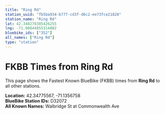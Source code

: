 ```yaml
---
title: "Ring Rd"
station_uuid: "fb5ba934-b777-cd3f-d6c2-ee73fce21828"
station_name: "Ring Rd"
lat: 42.348278385426255
lng: -71.08044855314802
bluebike_ids: ["352"]
all_names: ["Ring Rd"]
type: "station"
---
```


# FKBB Times from Ring Rd

This page shows the Fastest Known BlueBike (FKBB) times from **Ring Rd** to all other stations.

**Location:** 42.34775567, -71.1356758  
**BlueBike Station IDs:** D32072  
**All Known Names:** Walbridge St at Commonwealth Ave

